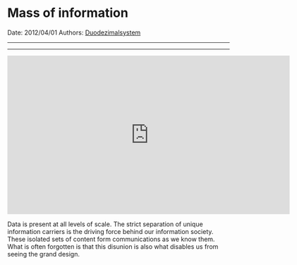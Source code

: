 # Mass of information

Date: 2012/04/01
Authors: [Duodezimalsystem](http://duodezimal.me)

---
---

<iframe src="http://player.vimeo.com/video/39737896?title=0&amp;byline=0&amp;portrait=0&amp;badge=0&amp;color=c9ff23" width="640" height="360" frameborder="0" webkitAllowFullScreen mozallowfullscreen allowFullScreen></iframe>

Data is present at all levels of scale. The strict separation of unique information carriers is the driving force behind our information society. These isolated sets of content form communications as we know them. What is often forgotten is that this disunion is also what disables us from seeing the grand design.
